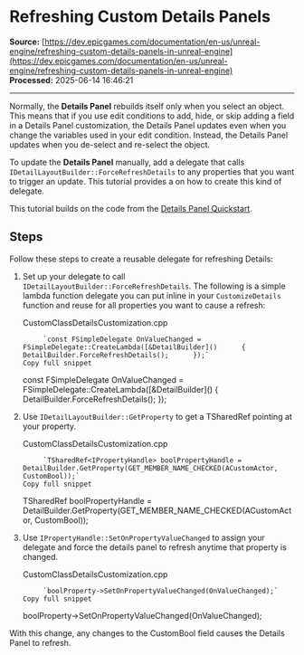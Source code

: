 # Refreshing Custom Details Panels

**Source:** [https://dev.epicgames.com/documentation/en-us/unreal-engine/refreshing-custom-details-panels-in-unreal-engine](https://dev.epicgames.com/documentation/en-us/unreal-engine/refreshing-custom-details-panels-in-unreal-engine)  
**Processed:** 2025-06-14 16:46:21

---

Normally, the **Details Panel** rebuilds itself only when you select an object. This means that if you use edit conditions to add, hide, or skip adding a field in a Details Panel customization, the Details Panel updates even when you change the variables used in your edit condition. Instead, the Details Panel updates when you de-select and re-select the object.

To update the **Details Panel** manually, add a delegate that calls `IDetailLayoutBuilder::ForceRefreshDetails` to any properties that you want to trigger an update. This tutorial provides a on how to create this kind of delegate.

This tutorial builds on the code from the [Details Panel Quickstart](/documentation/en-us/unreal-engine/details-panel-quickstart-guide-for-unreal-engine).

## Steps

Follow these steps to create a reusable delegate for refreshing Details:

1.  Set up your delegate to call `IDetailLayoutBuilder::ForceRefreshDetails`. The following is a simple lambda function delegate you can put inline in your `CustomizeDetails` function and reuse for all properties you want to cause a refresh:
    
    CustomClassDetailsCustomization.cpp
    
    ```
         `const FSimpleDelegate OnValueChanged = FSimpleDelegate::CreateLambda([&DetailBuilder]()      {          DetailBuilder.ForceRefreshDetails();      });`
    Copy full snippet
    ```
    const FSimpleDelegate OnValueChanged = FSimpleDelegate::CreateLambda(\[&DetailBuilder\]() { DetailBuilder.ForceRefreshDetails(); });
2.  Use `IDetailLayoutBuilder::GetProperty` to get a TSharedRef pointing at your property.
    
    CustomClassDetailsCustomization.cpp
    
    ```
         `TSharedRef<IPropertyHandle> boolPropertyHandle = DetailBuilder.GetProperty(GET_MEMBER_NAME_CHECKED(ACustomActor, CustomBool));`
    Copy full snippet
    ```
    TSharedRef<IPropertyHandle> boolPropertyHandle = DetailBuilder.GetProperty(GET\_MEMBER\_NAME\_CHECKED(ACustomActor, CustomBool));
3.  Use `IPropertyHandle::SetOnPropertyValueChanged` to assign your delegate and force the details panel to refresh anytime that property is changed.
    
    CustomClassDetailsCustomization.cpp
    
    ```
         `boolProperty->SetOnPropertyValueChanged(OnValueChanged);`
    Copy full snippet
    ```
    boolProperty->SetOnPropertyValueChanged(OnValueChanged);

With this change, any changes to the CustomBool field causes the Details Panel to refresh.